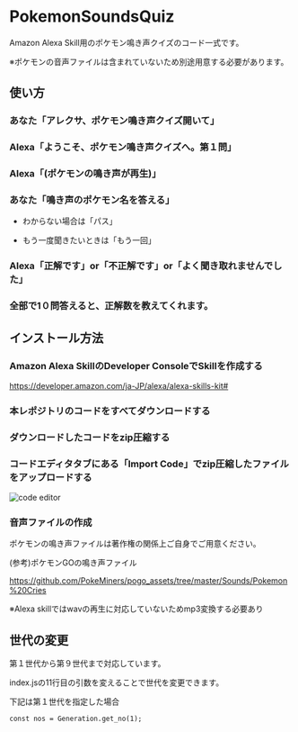 # PokemonSoundsQuiz
Amazon Alexa Skill用のポケモン鳴き声クイズのコード一式です。

※ポケモンの音声ファイルは含まれていないため別途用意する必要があります。

## 使い方
### あなた「アレクサ、ポケモン鳴き声クイズ開いて」
### Alexa「ようこそ、ポケモン鳴き声クイズへ。第１問」
### Alexa「(ポケモンの鳴き声が再生)」
### あなた「鳴き声のポケモン名を答える」
- わからない場合は「パス」

- もう一度聞きたいときは「もう一回」
### Alexa「正解です」or「不正解です」or「よく聞き取れませんでした」
### 全部で1０問答えると、正解数を教えてくれます。 

## インストール方法
### Amazon Alexa SkillのDeveloper ConsoleでSkillを作成する
https://developer.amazon.com/ja-JP/alexa/alexa-skills-kit#

### 本レポジトリのコードをすべてダウンロードする

### ダウンロードしたコードをzip圧縮する

### コードエディタタブにある「Import Code」でzip圧縮したファイルをアップロードする
![code editor](https://github.com/Eito-H/PokemonSoundsQuiz/assets/114639781/a04f2595-b3b0-4a7d-8ed9-046c38d4455f)

### 音声ファイルの作成
ポケモンの鳴き声ファイルは著作権の関係上ご自身でご用意ください。


(参考)ポケモンGOの鳴き声ファイル

https://github.com/PokeMiners/pogo_assets/tree/master/Sounds/Pokemon%20Cries

※Alexa skillではwavの再生に対応していないためmp3変換する必要あり

## 世代の変更
第１世代から第９世代まで対応しています。

index.jsの11行目の引数を変えることで世代を変更できます。

下記は第１世代を指定した場合

``const nos = Generation.get_no(1);``
